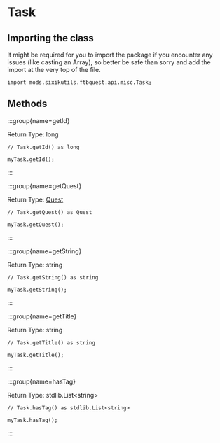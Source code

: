 # Task

## Importing the class

It might be required for you to import the package if you encounter any issues (like casting an Array), so better be safe than sorry and add the import at the very top of the file.
```zenscript
import mods.sixikutils.ftbquest.api.misc.Task;
```


## Methods

:::group{name=getId}

Return Type: long

```zenscript
// Task.getId() as long

myTask.getId();
```

:::

:::group{name=getQuest}

Return Type: [Quest](/mods/sixikutils/ftbquest/quests/Quest)

```zenscript
// Task.getQuest() as Quest

myTask.getQuest();
```

:::

:::group{name=getString}

Return Type: string

```zenscript
// Task.getString() as string

myTask.getString();
```

:::

:::group{name=getTitle}

Return Type: string

```zenscript
// Task.getTitle() as string

myTask.getTitle();
```

:::

:::group{name=hasTag}

Return Type: stdlib.List&lt;string&gt;

```zenscript
// Task.hasTag() as stdlib.List<string>

myTask.hasTag();
```

:::


